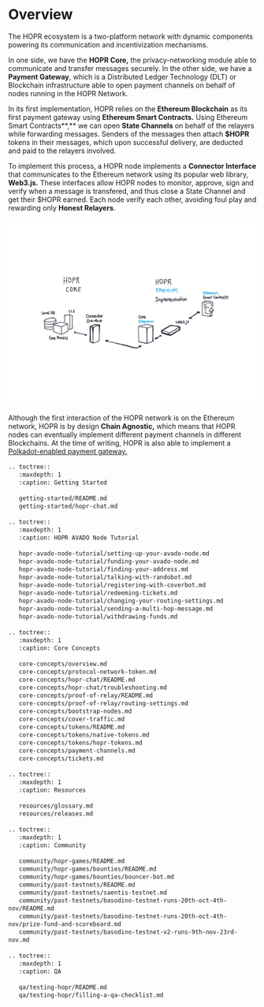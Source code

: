 # Overview

The HOPR ecosystem is a two-platform network with dynamic components powering its communication and incentivization mechanisms.

In one side, we have the **HOPR Core,** the privacy-networking module able to communicate and transfer messages securely. In the other side, we have a **Payment Gateway**, which is a Distributed Ledger Technology \(DLT\) or Blockchain infrastructure able to open payment channels on behalf of nodes running in the HOPR Network.

In its first implementation, HOPR relies on the **Ethereum Blockchain** as its first payment gateway using **Ethereum Smart Contracts.** Using Ethereum Smart Contracts**,** we can open **State Channels** on behalf of the relayers while forwarding messages. Senders of the messages then attach **\$HOPR** tokens in their messages, which upon successful delivery, are deducted and paid to the relayers involved.

To implement this process, a HOPR node implements a **Connector Interface** that communicates to the Ethereum network using its popular web library, **Web3.js.** These interfaces allow HOPR nodes to monitor, approve, sign and verify when a message is transfered, and thus close a State Channel and get their \$HOPR earned. Each node verify each other, avoiding foul play and rewarding only **Honest Relayers**.

![](./images/paper.bloc.8-2.png)

Although the first interaction of the HOPR network is on the Ethereum network, HOPR is by design **Chain Agnostic,** which means that HOPR nodes can eventually implement different payment channels in different Blockchains. At the time of writing, HOPR is also able to implement a [Polkadot-enabled payment gateway.](https://github.com/hoprnet/hopr-polkadot)

```eval_rst
.. toctree::
   :maxdepth: 1
   :caption: Getting Started

   getting-started/README.md
   getting-started/hopr-chat.md

.. toctree::
   :maxdepth: 1
   :caption: HOPR AVADO Node Tutorial

   hopr-avado-node-tutorial/setting-up-your-avado-node.md
   hopr-avado-node-tutorial/funding-your-avado-node.md
   hopr-avado-node-tutorial/finding-your-address.md
   hopr-avado-node-tutorial/talking-with-randobot.md
   hopr-avado-node-tutorial/registering-with-coverbot.md
   hopr-avado-node-tutorial/redeeming-tickets.md
   hopr-avado-node-tutorial/changing-your-routing-settings.md
   hopr-avado-node-tutorial/sending-a-multi-hop-message.md
   hopr-avado-node-tutorial/withdrawing-funds.md

.. toctree::
   :maxdepth: 1
   :caption: Core Concepts

   core-concepts/overview.md
   core-concepts/protocol-network-token.md
   core-concepts/hopr-chat/README.md
   core-concepts/hopr-chat/troubleshooting.md
   core-concepts/proof-of-relay/README.md
   core-concepts/proof-of-relay/routing-settings.md
   core-concepts/bootstrap-nodes.md
   core-concepts/cover-traffic.md
   core-concepts/tokens/README.md
   core-concepts/tokens/native-tokens.md
   core-concepts/tokens/hopr-tokens.md
   core-concepts/payment-channels.md
   core-concepts/tickets.md

.. toctree::
   :maxdepth: 1
   :caption: Resources

   resources/glossary.md
   resources/releases.md

.. toctree::
   :maxdepth: 1
   :caption: Community

   community/hopr-games/README.md
   community/hopr-games/bounties/README.md
   community/hopr-games/bounties/bouncer-bot.md
   community/past-testnets/README.md
   community/past-testnets/saentis-testnet.md
   community/past-testnets/basodino-testnet-runs-20th-oct-4th-nov/README.md
   community/past-testnets/basodino-testnet-runs-20th-oct-4th-nov/prize-fund-and-scoreboard.md
   community/past-testnets/basodino-testnet-v2-runs-9th-nov-23rd-nov.md

.. toctree::
   :maxdepth: 1
   :caption: QA

   qa/testing-hopr/README.md
   qa/testing-hopr/filling-a-qa-checklist.md
```
